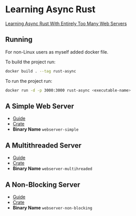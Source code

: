 # Learning Async Rust
[Learning Async Rust With Entirely Too Many Web Servers](https://ibraheem.ca/posts/too-many-web-servers/)

## Running
For non-Linux users as myself added docker file.

To build the project run:
```bash
docker build . --tag rust-async
```

To run the project run:
```bash
docker run -d -p 3000:3000 rust-async <executable-name>
```

## A Simple Web Server
- [Guide](https://ibraheem.ca/posts/too-many-web-servers/#a-simple-web-server)
- [Crate](./crates/webserver-simple/)
- **Binary Name** `webserver-simple`

## A Multithreaded Server
- [Guide](https://ibraheem.ca/posts/too-many-web-servers/#a-multithreaded-server)
- [Crate](./crates/webserver-multihreaded/)
- **Binary Name** `webserver-multihreaded`

## A Non-Blocking Server
- [Guide](https://ibraheem.ca/posts/too-many-web-servers/#a-non-blocking-server)
- [Crate](./crates/webserver-non-blocking/)
- **Binary Name** `webserver-non-blocking`